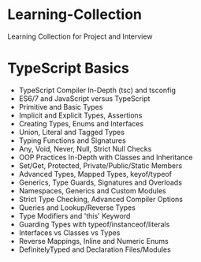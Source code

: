 # Learning-Collection
Learning Collection for Project and Interview


# TypeScript Basics
* TypeScript Compiler In-Depth (tsc) and tsconfig  
* ES6/7 and JavaScript versus TypeScript  
* Primitive and Basic Types  
* Implicit and Explicit Types, Assertions  
* Creating Types, Enums and Interfaces  
* Union, Literal and Tagged Types  
* Typing Functions and Signatures  
* Any, Void, Never, Null, Strict Null Checks  
* OOP Practices In-Depth with Classes and Inheritance  
* Set/Get, Protected, Private/Public/Static Members
* Advanced Types, Mapped Types, keyof/typeof 
* Generics, Type Guards, Signatures and Overloads 
* Namespaces, Generics and Custom Modules 
* Strict Type Checking, Advanced Compiler Options 
* Queries and Lookup/Reverse Types 
* Type Modifiers and 'this' Keyword 
* Guarding Types with typeof/instanceof/literals 
* Interfaces vs Classes vs Types 
* Reverse Mappings, Inline and Numeric Enums 
* DefinitelyTyped and Declaration Files/Modules 
